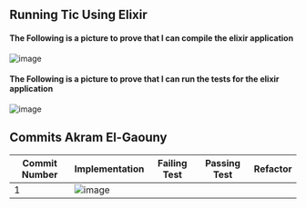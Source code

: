 ## Running Tic Using Elixir

#### The Following is a picture to prove that I can compile the elixir application
![image](https://user-images.githubusercontent.com/64698780/121091482-0bc06480-c7b8-11eb-8656-e87c735b4c30.png)

#### The Following is a picture to prove that I can run the tests for the elixir application
![image](https://user-images.githubusercontent.com/64698780/121091520-1c70da80-c7b8-11eb-9880-f3e726aeb0f9.png)

## Commits Akram El-Gaouny

| Commit Number | Implementation  | Failing Test  | Passing Test  | Refactor |
| --------------| --------------- | ------------- | ------------- | -------- |
| 1             | ![image](https://user-images.githubusercontent.com/64698780/121092038-f7c93280-c7b8-11eb-918a-473fe6fd2dd6.png) | 

